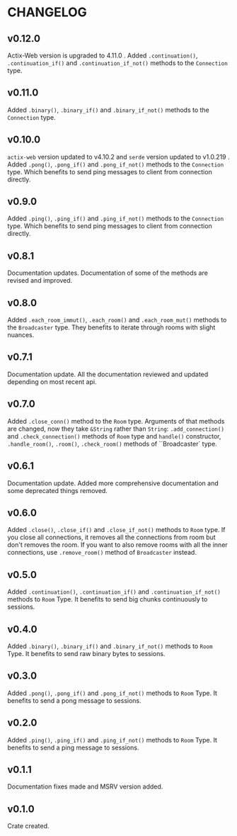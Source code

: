 # CHANGELOG

## v0.12.0

Actix-Web version is upgraded to 4.11.0 .
Added `.continuation()`, `.continuation_if()` and `.continuation_if_not()` methods to the `Connection` type.

## v0.11.0

Added `.binary()`, `.binary_if()` and `.binary_if_not()` methods to the `Connection` type.

## v0.10.0

`actix-web` version updated to v4.10.2 and `serde` version updated to v1.0.219 .
Added `.pong()`, `.pong_if()` and `.pong_if_not()` methods to the `Connection` type. Which benefits to send ping messages to client from connection directly.

## v0.9.0

Added `.ping()`, `.ping_if()` and `.ping_if_not()` methods to the `Connection` type. Which benefits to send ping messages to client from connection directly.

## v0.8.1

Documentation updates. Documentation of some of the methods are revised and improved.

## v0.8.0

Added `.each_room_immut()`, `.each_room()` and `.each_room_mut()` methods to the `Broadcaster` type. They benefits to iterate through rooms with slight nuances.

## v0.7.1

Documentation update. All the documentation reviewed and updated depending on most recent api.

## v0.7.0

Added `.close_conn()` method to the `Room` type. Arguments of that methods are changed, now they take `&String` rather than `String`: `.add_connection()` and `.check_connection()` methods of `Room` type and `handle()` constructor, `.handle_room()`, `.room()`, `.check_room()` methods of ``Broadcaster` type.

## v0.6.1

Documentation update. Added more comprehensive documentation and some deprecated things removed.

## v0.6.0

Added `.close()`, `.close_if()` and `.close_if_not()` methods to `Room` type. If you close all connections, it removes all the connections from room but don't removes the room. If you want to also remove rooms with all the inner connections, use `.remove_room()` method of `Broadcaster` instead.

## v0.5.0

Added `.continuation()`, `.continuation_if()` and `.continuation_if_not()` methods to `Room` Type. It benefits to send big chunks continuously to sessions.

## v0.4.0

Added `.binary()`, `.binary_if()` and `.binary_if_not()` methods to `Room` Type. It benefits to send raw binary bytes to sessions.

## v0.3.0

Added `.pong()`, `.pong_if()` and `.pong_if_not()` methods to `Room` Type. It benefits to send a pong message to sessions.

## v0.2.0

Added `.ping()`, `.ping_if()` and `.ping_if_not()` methods to `Room` Type. It benefits to send a ping message to sessions.

## v0.1.1

Documentation fixes made and MSRV version added.

## v0.1.0

Crate created.
